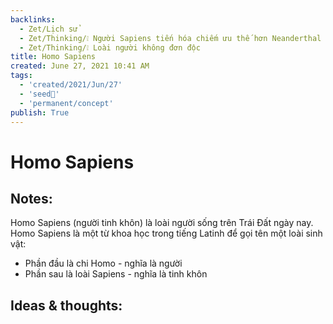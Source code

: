 ```yaml
---
backlinks:
  - Zet/Lịch sử
  - Zet/Thinking/❕ Người Sapiens tiến hóa chiếm ưu thế hơn Neanderthal
  - Zet/Thinking/❕ Loài người không đơn độc
title: Homo Sapiens
created: June 27, 2021 10:41 AM
tags:
  - 'created/2021/Jun/27'
  - 'seed🥜'
  - 'permanent/concept'
publish: True
---
```

# Homo Sapiens

## Notes:
Homo Sapiens (người tinh khôn) là loài người sống trên Trái Đất ngày nay. Homo Sapiens là một từ khoa học trong tiếng Latinh để gọi tên một loài sinh vật:

- Phần đầu là chi Homo - nghĩa là người
- Phần sau là loài Sapiens - nghĩa là tinh khôn

## Ideas & thoughts:

